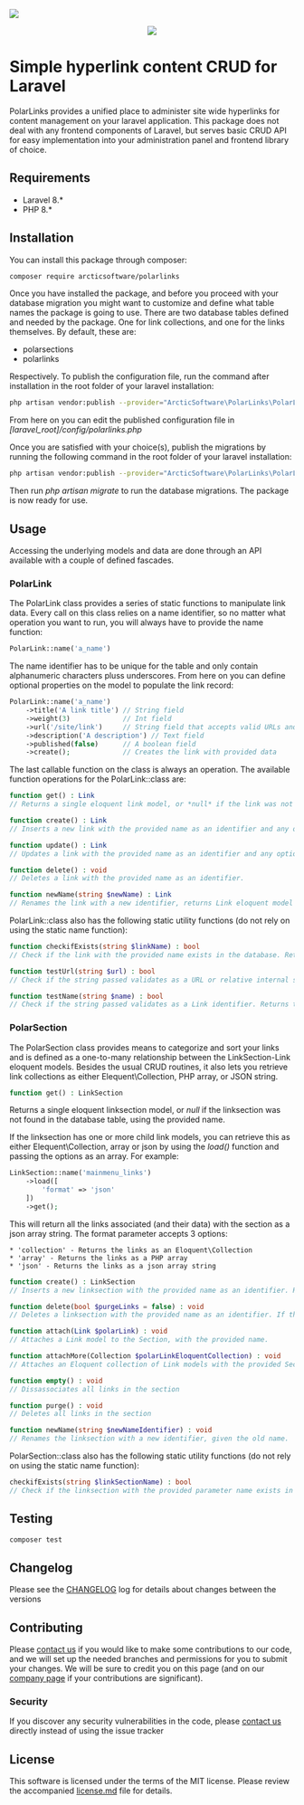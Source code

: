 [<img src="https://github-ads.s3.eu-central-1.amazonaws.com/support-ukraine.svg?t=1" />](https://supportukrainenow.org)

<p align="center"><img src="https://i.imgur.com/liyp3D7.png" /></p>

# Simple hyperlink content CRUD for Laravel

PolarLinks provides a unified place to administer site wide hyperlinks for content management on your laravel application. This package does not deal with any frontend components of Laravel, but serves basic CRUD API for easy implementation into your administration panel and frontend library of choice. 

## Requirements

* Laravel 8.*
* PHP 8.*

## Installation

You can install this package through composer:
``` bash
composer require arcticsoftware/polarlinks
```
Once you have installed the package, and before you proceed with your database migration you might want to customize and define what table names the package is going to use. There are two database tables defined and needed by the package. One for link collections, and one for the links themselves. By default, these are:

* polarsections
* polarlinks

Respectively. To publish the configuration file, run the command after installation in the root folder of your laravel installation:
``` bash
php artisan vendor:publish --provider="ArcticSoftware\PolarLinks\PolarLinksServiceProvider" --tag="config"
```
From here on you can edit the published configuration file in *\[laravel_root\]/config/polarlinks.php*

Once you are satisfied with your choice(s), publish the migrations by running the following command in the root folder of your laravel installation:
``` bash
php artisan vendor:publish --provider="ArcticSoftware\PolarLinks\PolarLinksServiceProvider" --tag="migrations"
```
Then run *php artisan migrate* to run the database migrations. The package is now ready for use.

## Usage

Accessing the underlying models and data are done through an API available with a couple of defined fascades.

### PolarLink

The PolarLink class provides a series of static functions to manipulate link data. Every call on this class relies on a name identifier, so no matter what operation you want to run, you will always have to provide the name function:

```php
PolarLink::name('a_name')
```

The name identifier has to be unique for the table and only contain alphanumeric characters pluss underscores. From here on you can define optional properties on the model to populate the link record:

```php
PolarLink::name('a_name')
    ->title('A link title') // String field
    ->weight(3)             // Int field
    ->url('/site/link')     // String field that accepts valid URLs and paths
    ->description('A description') // Text field
    ->published(false)      // A boolean field
    ->create();             // Creates the link with provided data
```

The last callable function on the class is always an operation. The available function operations for the PolarLink::class are:

```php
function get() : Link
// Returns a single eloquent link model, or *null* if the link was not found in the database table, using the provided name.

function create() : Link
// Inserts a new link with the provided name as an identifier and any optional data. Returns a single eloquent link model after creation.

function update() : Link
// Updates a link with the provided name as an identifier and any optional data. Returns a single eloquent link model after updating or a *null* value if no model was found in the database with the provided name.

function delete() : void
// Deletes a link with the provided name as an identifier.

function newName(string $newName) : Link
// Renames the link with a new identifier, returns Link eloquent model if successful or *null* if no link where found
```

PolarLink::class also has the following static utility functions (do not rely on using the static name function):

```php
function checkifExists(string $linkName) : bool
// Check if the link with the provided name exists in the database. Returns true or false depending on the result

function testUrl(string $url) : bool
// Check if the string passed validates as a URL or relative internal site path. Returns true or false depending on the result

function testName(string $name) : bool
// Check if the string passed validates as a Link identifier. Returns true or false depending on the result
```
### PolarSection

The PolarSection class provides means to categorize and sort your links and is defined as a one-to-many relationship between the LinkSection-Link eloquent models. Besides the usual CRUD routines, it also lets you retrieve link collections as either Elequent\Collection, PHP array, or JSON string.

```php
function get() : LinkSection
```
Returns a single eloquent linksection model, or *null* if the linksection was not found in the database table, using the provided name.

If the linksection has one or more child link models, you can retrieve this as either Elequent\Collection, array or json by using the *load()* function and passing the options as an array. For example:

```php
LinkSection::name('mainmenu_links')
    ->load([
        'format' => 'json'
    ])
    ->get();
```

This will return all the links associated (and their data) with the section as a json array string. The format parameter accepts 3 options:

    * 'collection' - Returns the links as an Eloquent\Collection
    * 'array' - Returns the links as a PHP array
    * 'json' - Returns the links as a json array string

```php
function create() : LinkSection
// Inserts a new linksection with the provided name as an identifier. Returns a single eloquent linksection model after creation.

function delete(bool $purgeLinks = false) : void
// Deletes a linksection with the provided name as an identifier. If the passed *$purgeLinks* parameter is true, it will also delete any associated links. If the parameter is false (default), it will only dissassociate the model relationship and leave the links associated with the section intact in the database.

function attach(Link $polarLink) : void
// Attaches a Link model to the Section, with the provided name.

function attachMore(Collection $polarLinkEloquentCollection) : void
// Attaches an Eloquent collection of Link models with the provided Section name.

function empty() : void
// Dissassociates all links in the section

function purge() : void
// Deletes all links in the section

function newName(string $newNameIdentifier) : void
// Renames the linksection with a new identifier, given the old name. 
```

PolarSection::class also has the following static utility functions (do not rely on using the static name function):

```php
checkifExists(string $linkSectionName) : bool
// Check if the linksection with the provided parameter name exists in the database. Returns true or false depending on the result
```

## Testing
``` bash
composer test
```
## Changelog

Please see the [CHANGELOG](CHANGELOG.md) log for details about changes between the versions

## Contributing

Please [contact us](https://arcticsoftware.no/kontakt) if you would like to make some contributions to our code, and we will set up the needed branches and permissions for you to submit your changes. We will be sure to credit you on this page (and on our [company page](https://arcticsoftware.no/) if your contributions are significant).

### Security

If you discover any security vulnerabilities in the code, please [contact us](https://arcticsoftware.no/kontakt) directly instead of using the issue tracker

## License

This software is licensed under the terms of the MIT license. Please review the accompanied [license.md](LICENSE.md) file for details.